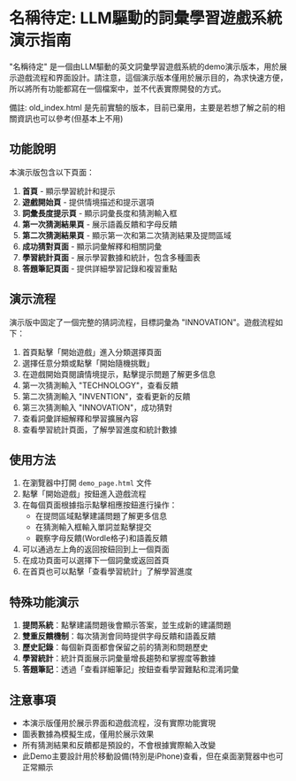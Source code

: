 # 名稱待定: LLM驅動的詞彙學習遊戲系統 演示指南

"名稱待定" 是一個由LLM驅動的英文詞彙學習遊戲系統的demo演示版本，用於展示遊戲流程和界面設計。請注意，這個演示版本僅用於展示目的，為求快速方便，所以將所有功能都寫在一個檔案中，並不代表實際開發的方式。

備註: old_index.html 是先前實驗的版本，目前已棄用，主要是若想了解之前的相關資訊也可以參考(但基本上不用)

## 功能說明

本演示版包含以下頁面：

1. **首頁** - 顯示學習統計和提示
2. **遊戲開始頁** - 提供情境描述和提示選項
3. **詞彙長度提示頁** - 顯示詞彙長度和猜測輸入框
4. **第一次猜測結果頁** - 展示語義反饋和字母反饋
5. **第二次猜測結果頁** - 顯示第一次和第二次猜測結果及提問區域
6. **成功猜對頁面** - 顯示詞彙解釋和相關詞彙
7. **學習統計頁面** - 展示學習數據和統計，包含多種圖表
8. **答題筆記頁面** - 提供詳細學習記錄和複習重點

## 演示流程

演示版中固定了一個完整的猜詞流程，目標詞彙為 "INNOVATION"。遊戲流程如下：

1. 首頁點擊「開始遊戲」進入分類選擇頁面
2. 選擇任意分類或點擊「開始隨機挑戰」
3. 在遊戲開始頁閱讀情境提示，點擊提示問題了解更多信息
4. 第一次猜測輸入 "TECHNOLOGY"，查看反饋
5. 第二次猜測輸入 "INVENTION"，查看更新的反饋
6. 第三次猜測輸入 "INNOVATION"，成功猜對
7. 查看詞彙詳細解釋和學習擴展內容
8. 查看學習統計頁面，了解學習進度和統計數據

## 使用方法

1. 在瀏覽器中打開 `demo_page.html` 文件
2. 點擊「開始遊戲」按鈕進入遊戲流程
3. 在每個頁面根據指示點擊相應按鈕進行操作：
   - 在提問區域點擊建議問題了解更多信息
   - 在猜測輸入框輸入單詞並點擊提交
   - 觀察字母反饋(Wordle格子)和語義反饋
4. 可以通過左上角的返回按鈕回到上一個頁面
5. 在成功頁面可以選擇下一個詞彙或返回首頁
6. 在首頁也可以點擊「查看學習統計」了解學習進度

## 特殊功能演示

1. **提問系統**：點擊建議問題後會顯示答案，並生成新的建議問題
2. **雙重反饋機制**：每次猜測會同時提供字母反饋和語義反饋
3. **歷史記錄**：每個新頁面都會保留之前的猜測和問題歷史
4. **學習統計**：統計頁面展示詞彙量增長趨勢和掌握度等數據
5. **答題筆記**：透過「查看詳細筆記」按鈕查看學習難點和混淆詞彙

## 注意事項

- 本演示版僅用於展示界面和遊戲流程，沒有實際功能實現
- 圖表數據為模擬生成，僅用於展示效果
- 所有猜測結果和反饋都是預設的，不會根據實際輸入改變
- 此Demo主要設計用於移動設備(特別是iPhone)查看，但在桌面瀏覽器中也可正常顯示